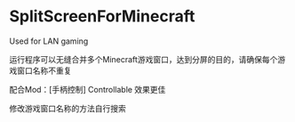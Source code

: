 # SplitScreenForMinecraft
Used for LAN gaming

运行程序可以无缝合并多个Minecraft游戏窗口，达到分屏的目的，请确保每个游戏窗口名称不重复  

配合Mod：[手柄控制] Controllable 效果更佳

修改游戏窗口名称的方法自行搜索
